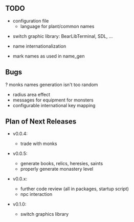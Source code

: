 ## TODO


- configuration file
	- language for plant/common names

+ switch graphic library:
	BearLibTerminal, SDL, ...

+ name internationalization

- mark names as used in name_gen


## Bugs
? monks names generation isn't too random
+ radius area effect
+ messages for equipment for monsters
+ configurable international key mapping


## Plan of Next Releases

- v0.0.4:
	- trade with monks

- v0.0.5:
	- generate books, relics, heresies, saints
	- properly generate monastery level


- v0.0.x:
	- further code review (all in packages, startup script)
	- npc interaction


- v0.1.0:
	- switch graphics library

